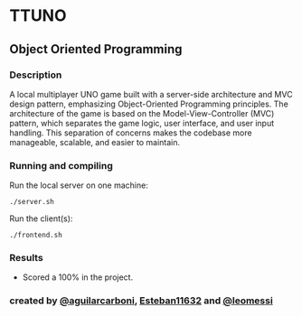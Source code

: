 # TTUNO

## Object Oriented Programming
### Description 
A local multiplayer UNO game built with a server-side architecture and MVC design pattern, emphasizing Object-Oriented Programming principles. The architecture of the game is based on the Model-View-Controller (MVC) pattern, which separates the game logic, user interface, and user input handling. This separation of concerns makes the codebase more manageable, scalable, and easier to maintain.

### Running and compiling
Run the local server on one machine:
```
./server.sh
```

Run the client(s):
```
./frontend.sh
```


### Results 
- Scored a 100% in the project.

### created by [@aguilarcarboni](https://github.com/aguilarcarboni/), [Esteban11632](https://github.com/Esteban11632) and [@leomessi](https://github.com/leomessi)
